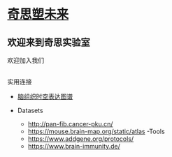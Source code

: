 # [奇思塑未来](https://chaselabigdb.github.io/home/)


## 欢迎来到奇思实验室

欢迎加入我们



## 

实用连接

- [脑组织时空表达图谱](https://twc-stanford.shinyapps.io/spatiotemporal_brain_map/)

- Datasets
  - http://pan-fib.cancer-pku.cn/
  - https://mouse.brain-map.org/static/atlas
-Tools
  - https://www.addgene.org/protocols/
  - https://www.brain-immunity.de/
